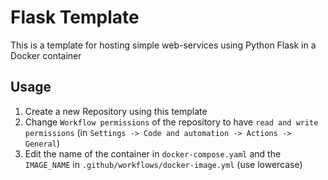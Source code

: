 # Flask Template

This is a template for hosting simple web-services using Python Flask in a Docker container

## Usage

1. Create a new Repository using this template
2. Change `Workflow permissions` of the repository to have `read and write permissions` (in `Settings -> Code and automation -> Actions -> General`)
3. Edit the name of the container in `docker-compose.yaml` and the `IMAGE_NAME` in `.github/workflows/docker-image.yml` (use lowercase)
